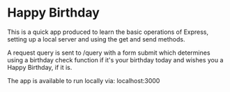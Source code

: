 # Happy Birthday

This is a quick app produced to learn the basic operations of Express, setting up a local server and using the get and send methods.

A request query is sent to /query with a form submit which determines using a birthday check function if it's your birthday today and wishes you a Happy Birthday, if it is.

The app is available to run locally via: localhost:3000
